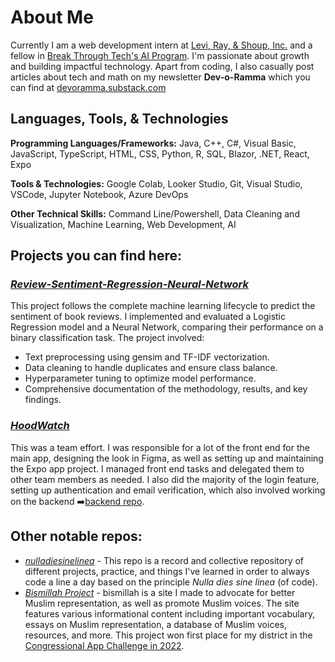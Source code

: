 # About Me
Currently I am a web development intern at [Levi, Ray, & Shoup, Inc.](https://www.lrswebsolutions.com/) and a fellow in [Break Through Tech's AI Program](https://www.breakthroughtech.org/programs/the-ai-program/). I'm passionate about growth and building impactful technology.
Apart from coding, I also casually post articles about tech and math on my newsletter **Dev-o-Ramma** which you can find at [devoramma.substack.com](https://devoramma.substack.com/)

## Languages, Tools, & Technologies
**Programming Languages/Frameworks:** Java, C++, C#, Visual Basic, JavaScript, TypeScript, HTML, CSS, Python, R, SQL, Blazor, .NET, React, Expo

**Tools & Technologies:** Google Colab, Looker Studio, Git, Visual Studio, VSCode, Jupyter Notebook, Azure DevOps

**Other Technical Skills:** Command Line/Powershell, Data Cleaning and Visualization, Machine Learning, Web Development, AI

## Projects you can find here:
### [_Review-Sentiment-Regression-Neural-Network_](https://github.com/warramma/Review-Sentiment-Regression-Neural-Network)
This project follows the complete machine learning lifecycle to predict the sentiment of book reviews. I implemented and evaluated a Logistic Regression model and a Neural Network, comparing their performance on a binary classification task. The project involved:
- Text preprocessing using gensim and TF-IDF vectorization.
- Data cleaning to handle duplicates and ensure class balance.
- Hyperparameter tuning to optimize model performance.
- Comprehensive documentation of the methodology, results, and key findings.
### [_HoodWatch_](https://github.com/mrchow330/Neighborhood-Safety-App)
This was a team effort. I was responsible for a lot of the front end for the main app, designing the look in Figma, as well as setting up and maintaining the Expo app project. I managed front end tasks and delegated them to other team members as needed. I also did the majority of the login feature, setting up authentication and email verification, which also involved working on the backend ➡️[backend repo](https://github.com/mrchow330/neighborhood-safety-backend).
  
## Other notable repos:

- [_nulladiesinelinea_](https://github.com/warramma/nulladiessinelinea/tree/main) - This repo is a record and collective repository of different projects, practice, and things I've learned in order to always code a line a day based on the principle *Nulla dies sine linea* (of code). 
- [_Bismillah Project_](https://warramma.github.io/bismillah-twopointoh/) - bismillah is a site I made to advocate for better Muslim representation, as well as promote Muslim voices. The site features various informational content including important vocabulary, essays on Muslim representation, a database of Muslim voices, resources, and more. This project won first place for my district in the [Congressional App Challenge in 2022](https://www.congressionalappchallenge.us/22-il18/).
